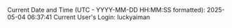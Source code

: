 Current Date and Time (UTC - YYYY-MM-DD HH:MM:SS formatted): 2025-05-04 06:37:41
Current User's Login: luckyaiman
